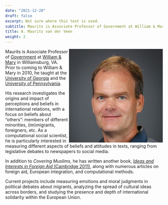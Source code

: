 ```yaml
---
date: "2021-12-20"
draft: false
excerpt: Not sure where this text is used.
subtitle: Maurits is Associate Professor of Government at William & Mary. Click for more info.
title: A. Maurits van der Veen
weight: 2
---
```


<img style="float: right;" src="featured-headshot.jpg">

Maurits is Associate Professor of [Government](https://www.wm.edu/as/government/) at [William & Mary](https://www.wm.edu/) in Williamsburg, VA. Prior to coming to William & Mary in 2010, he taught at the [University of Georgia](https://spia.uga.edu/departments-centers/department-of-international-affairs/) and the [University of Pennsylvania](https://www.polisci.upenn.edu/).

His research investigates the origins and impact of perceptions and beliefs in international relations, with a focus on beliefs about “others”: members of different minorities, (im)migrants, foreigners, etc. As a computational social scientist, he is particularly interested in measuring different aspects of beliefs and attitudes in texts, ranging from legislative debates to newspapers to social media.

In addition to _Covering Muslims_, he has written another book, [_Ideas and Interests in Foreign Aid_ (Cambridge 2011)](https://www.maurits.net/publication/ideasinterestsaid/), along with numerous articles on foreign aid, European integration, and computational methods.

Current projects include measuring emotions and moral judgments in political debates about migrants, analyzing the spread of cultural ideas across borders, and studying the presence and depth of international solidarity within the European Union.
